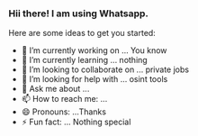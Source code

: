 ### Hii there! I am using Whatsapp.


Here are some ideas to get you started:

- 🔭 I’m currently working on ... You know
- 🌱 I’m currently learning ... nothing
- 👯 I’m looking to collaborate on ... private jobs
- 🤔 I’m looking for help with ... osint tools
- 💬 Ask me about ...
- 📫 How to reach me: ...
- 😄 Pronouns: ...Thanks
- ⚡ Fun fact: ... Nothing special
